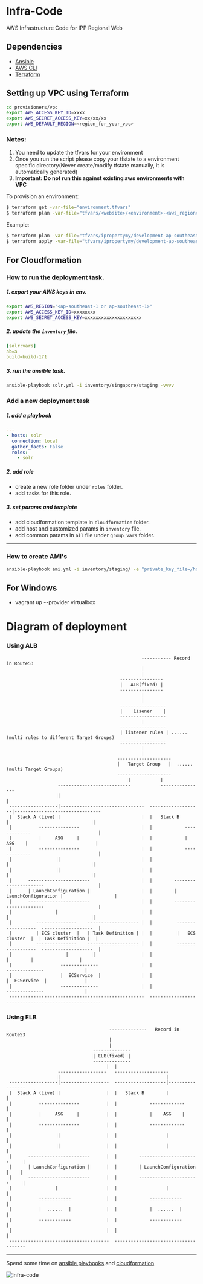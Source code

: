 # Infra-Code
AWS Infrastructure Code for IPP Regional Web

## Dependencies
- [Ansible](http://docs.ansible.com/ansible/intro_installation.html)
- [AWS CLI](https://aws.amazon.com/cli/)
- [Terraform](https://www.terraform.io)

## Setting up VPC using Terraform

```bash
cd provisioners/vpc
export AWS_ACCESS_KEY_ID=xxxx
export AWS_SECRET_ACCESS_KEY=xx/xx/xx
export AWS_DEFAULT_REGION=<region_for_your_vpc>
```

### Notes:

1. You need to update the tfvars for your environment
1. Once you run the script please copy your tfstate to a environment specific directory(Never create/modify tfstate manually, it is automatically generated)
1. **Important: Do not run this against existing aws environments with VPC**

To provision an environment:

```bash
$ terraform get -var-file="environment.tfvars"
$ terraform plan -var-file="tfvars/<website>/<environment>-<aws_region>.tfvars" --state="tfstate/<website>/<environment>/terraform.tfstate"
```

Example:

```bash
$ terraform plan -var-file="tfvars/ipropertymy/development-ap-southeast-1.tfvars" --state="tfstate/ipropertymy/development/terraform.tfstate"
$ terraform apply -var-file="tfvars/ipropertymy/development-ap-southeast-1.tfvars" --state="tfstate/ipropertymy/development/terraform.tfstate"
```

## For Cloudformation

### How to run the deployment task.

##### 1. export your AWS keys in env.

```sh
export AWS_REGION="<ap-southeast-1 or ap-southeast-1>"
export AWS_ACCESS_KEY_ID=xxxxxxxx
export AWS_SECRET_ACCESS_KEY=xxxxxxxxxxxxxxxxxxxxx
```
##### 2. update the `inventory` file.

```yaml
[solr:vars]
ab=a
build=build-171
```

##### 3. run the ansible task.

```bash
ansible-playbook solr.yml -i inventory/singapore/staging -vvvv
```

### Add a new deployment task

##### 1. add a playbook

```yaml
---
- hosts: solr
  connection: local
  gather_facts: False
  roles:
    - solr
```

##### 2. add role
* create a new role folder under `roles` folder.
* add `tasks` for this role.

##### 3. set params and template
* add cloudformation template in `cloudformation` folder.
* add host and customized params in `inventory` file.
* add common params in `all` file under `group_vars` folder.

-----

### How to create AMI's

```sh
ansible-playbook ami.yml -i inventory/staging/ -e "private_key_file=/home/hash/aws/awscloud-squarefoot-staging-singapore.pem"
```

## For Windows

*  vagrant up --provider virtualbox


# Diagram of  deployment

### Using ALB
                                                      ----------- Record in Route53      
                                                      |
                                                      |
                                              ----------------
                                              |   ALB(fixed) |
                                              ----------------
                                                      |
                                                      |
                                              -----------------
                                              |    Lisener    |
                                              -----------------
                                                      |
                                              -----------------
                                              | listener rules | ...... (multi rules to different Target Groups)
                                              -----------------
                                                      | 
                                                      |
                                             --------------------
                                             |   Target Group   |  ......  (multi Target Groups)
                                             --------------------
                                                 |           |    
                       ---------------------------           ----------------
                       |                                                    |    
     ------------------|-------------------------------  -------------------|--------------------------------
     |  Stack A (Live) |                              |  |   Stack B        |                               |        
     |          ---------------                       |  |            -------------                         |        
     |          |     ASG     |                       |  |            |    ASG    |                         |        
     |          ---------------                       |  |            -------------                         |         
     |                 |                              |  |                  |                               |        
     |                 |                              |  |                  |                               |        
     |      -----------------------                   |  |        ----------------------                    |        
     |      | LaunchConfiguration |                   |  |        | LaunchConfiguration |                   |        
     |      -----------------------                   |  |        ----------------------                    |        
     |                |                               |  |                  |                               |         
     |         ---------------    ------------------- |  |         ------------------  -------------------  |        
     |         | ECS cluster  |   | Task Definition | |  |         |   ECS cluster  |  | Task Definition |  |        
     |         ---------------    ------------------- |  |         ------------------  -------------------  |        
     |                    |         |                 |  |                       |        |                 |        
     |                  --------------                |  |                     --------------               |        
     |                  |  ECService  |               |  |                     |  ECService  |              |        
     |                  --------------                |  |                     --------------               |        
     --------------------------------------------------  ----------------------------------------------------     


### Using ELB

                                          --------------   Record in Route53
                                          |
                                          |
                                    --------------
                                    | ELB(fixed) | 
                                    --------------
                                         |  |    
                       ------------------   --------------------
                       |                                       |    
     ------------------|------------------  -------------------|-----------------
     |  Stack A (Live) |                 |  |   Stack B        |                |        
     |          ---------------          |  |            -------------          |         
     |          |     ASG     |          |  |            |    ASG    |          |        
     |          ---------------          |  |            -------------          |         
     |                 |                 |  |                  |                |        
     |                 |                 |  |                  |                |        
     |      -----------------------      |  |        ----------------------     |        
     |      | LaunchConfiguration |      |  |        | LaunchConfiguration |    |        
     |      -----------------------      |  |        ----------------------     |        
     |                |                  |  |                  |                |        
     |          ------------             |  |            ------------           |        
     |          |  ......  |             |  |            |  ......  |           |        
     |          ------------             |  |            ------------           |        
     |                                   |  |                                   |        
     -------------------------------------  -------------------------------------     

---
Spend some time on [ansible playbooks](http://docs.ansible.com/ansible/playbooks.html) and [cloudformation](https://aws.amazon.com/cloudformation/)

![infra-code](https://d13yacurqjgara.cloudfront.net/users/364919/screenshots/3136802/infracode_1x.png)

